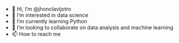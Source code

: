 - 👋 Hi, I’m @jhonclavijotro
- 👀 I’m interested in data science
- 🌱 I’m currently learning Python
- 💞️ I’m looking to collaborate on data analysis and machine learning
- 📫 How to reach me 

<!---
jhonclavijotro/jhonclavijotro is a ✨ special ✨ repository because its `README.md` (this file) appears on your GitHub profile.
You can click the Preview link to take a look at your changes.
--->
